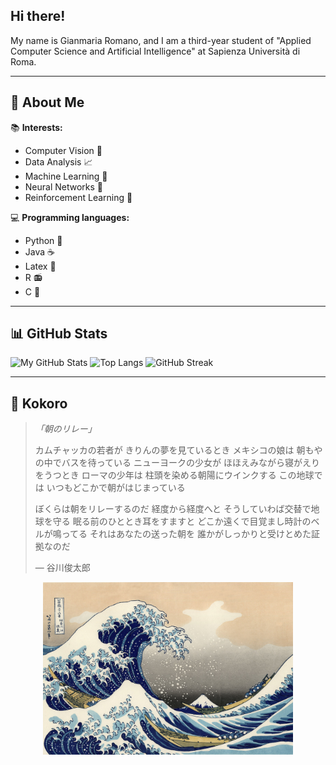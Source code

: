 ## Hi there!

My name is Gianmaria Romano, and I am a third-year student of "Applied Computer Science and Artificial Intelligence" at Sapienza Università di Roma.

---

## 📍 About Me

📚 **Interests:**

- Computer Vision 📸
- Data Analysis 📈
- Machine Learning 🤖
- Neural Networks 🧠
- Reinforcement Learning 🧿

💻 **Programming languages:**

- Python 🐍
- Java ☕
- Latex 🟰
- R 📻
- C 💾

---

## 📊 GitHub Stats

![My GitHub Stats](https://github-readme-stats.vercel.app/api?username=GianmariaRomano&show_icons=true&theme=radical&count_private=true)
![Top Langs](https://github-readme-stats.vercel.app/api/top-langs/?username=GianmariaRomano&layout=compact)
![GitHub Streak](https://github-readme-streak-stats.herokuapp.com?user=GianmariaRomano&theme=gruvbox)

---

## 🌊 Kokoro

> *「朝のリレー」*
> 
> カムチャッカの若者が
> きりんの夢を見ているとき
> メキシコの娘は
> 朝もやの中でバスを待っている
> ニューヨークの少女が
> ほほえみながら寝がえりをうつとき
> ローマの少年は
> 柱頭を染める朝陽にウインクする
> この地球では
> いつもどこかで朝がはじまっている
> 
> ぼくらは朝をリレーするのだ
> 経度から経度へと
> そうしていわば交替で地球を守る
> 眠る前のひととき耳をすますと
> どこか遠くで目覚まし時計のベルが鳴ってる
> それはあなたの送った朝を
> 誰かがしっかりと受けとめた証拠なのだ
> 
> — ⾕川俊太郎

<p align="center">
  <img src="./great-wave.jpg" alt="The Great Wave off Kanagawa" width="400"/>
</p>
